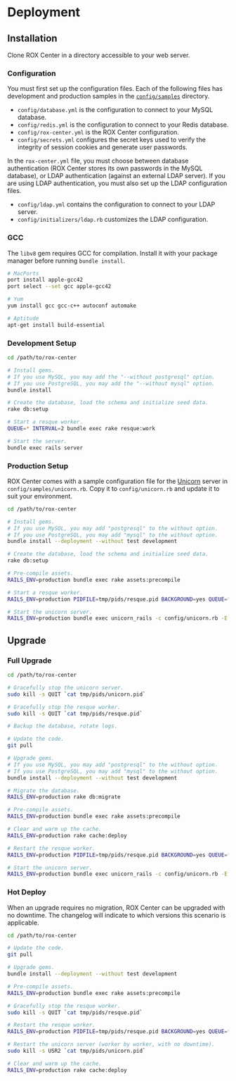 # Deployment

## Installation

Clone ROX Center in a directory accessible to your web server.

### Configuration

You must first set up the configuration files. Each of the following files has development and production samples in the [`config/samples`](config/samples) directory.

* `config/database.yml` is the configuration to connect to your MySQL database.
* `config/redis.yml` is the configuration to connect to your Redis database.
* `config/rox-center.yml` is the ROX Center configuration.
* `config/secrets.yml` configures the secret keys used to verify the integrity of session cookies and generate user passwords.

In the `rox-center.yml` file, you must choose between database authentication (ROX Center stores its own passwords in the MySQL database), or LDAP authentication (against an external LDAP server). If you are using LDAP authentication, you must also set up the LDAP configuration files.

* `config/ldap.yml` contains the configuration to connect to your LDAP server.
* `config/initializers/ldap.rb` customizes the LDAP configuration.

### GCC

The `libv8` gem requires GCC for compilation.
Install it with your package manager before running `bundle install`.

```bash
# MacPorts
port install apple-gcc42
port select --set gcc apple-gcc42

# Yum
yum install gcc gcc-c++ autoconf automake

# Aptitude
apt-get install build-essential
```

### Development Setup

```bash
cd /path/to/rox-center

# Install gems.
# If you use MySQL, you may add the "--without postgresql" option.
# If you use PostgreSQL, you may add the "--without mysql" option.
bundle install

# Create the database, load the schema and initialize seed data.
rake db:setup

# Start a resque worker.
QUEUE=* INTERVAL=2 bundle exec rake resque:work

# Start the server.
bundle exec rails server
```

### Production Setup

ROX Center comes with a sample configuration file for the [Unicorn](http://unicorn.bogomips.org) server in `config/samples/unicorn.rb`. Copy it to `config/unicorn.rb` and update it to suit your environment.

```bash
cd /path/to/rox-center

# Install gems.
# If you use MySQL, you may add "postgresql" to the without option.
# If you use PostgreSQL, you may add "mysql" to the without option.
bundle install --deployment --without test development

# Create the database, load the schema and initialize seed data.
rake db:setup

# Pre-compile assets.
RAILS_ENV=production bundle exec rake assets:precompile

# Start a resque worker.
RAILS_ENV=production PIDFILE=tmp/pids/resque.pid BACKGROUND=yes QUEUE=* INTERVAL=2 bundle exec rake resque:work

# Start the unicorn server.
RAILS_ENV=production bundle exec unicorn_rails -c config/unicorn.rb -E production -D
```

## Upgrade

### Full Upgrade

```bash
cd /path/to/rox-center

# Gracefully stop the unicorn server.
sudo kill -s QUIT `cat tmp/pids/unicorn.pid`

# Gracefully stop the resque worker.
sudo kill -s QUIT `cat tmp/pids/resque.pid`

# Backup the database, rotate logs.

# Update the code.
git pull

# Upgrade gems.
# If you use MySQL, you may add "postgresql" to the without option.
# If you use PostgreSQL, you may add "mysql" to the without option.
bundle install --deployment --without test development

# Migrate the database.
RAILS_ENV=production rake db:migrate

# Pre-compile assets.
RAILS_ENV=production bundle exec rake assets:precompile

# Clear and warm up the cache.
RAILS_ENV=production rake cache:deploy

# Restart the resque worker.
RAILS_ENV=production PIDFILE=tmp/pids/resque.pid BACKGROUND=yes QUEUE=* INTERVAL=2 bundle exec rake resque:work

# Start the unicorn server.
RAILS_ENV=production bundle exec unicorn_rails -c config/unicorn.rb -E production -D
```

### Hot Deploy

When an upgrade requires no migration, ROX Center can be upgraded with no downtime.
The changelog will indicate to which versions this scenario is applicable.

```bash
cd /path/to/rox-center

# Update the code.
git pull

# Upgrade gems.
bundle install --deployment --without test development

# Pre-compile assets.
RAILS_ENV=production bundle exec rake assets:precompile

# Gracefully stop the resque worker.
sudo kill -s QUIT `cat tmp/pids/resque.pid`

# Restart the resque worker.
RAILS_ENV=production PIDFILE=tmp/pids/resque.pid BACKGROUND=yes QUEUE=* INTERVAL=2 bundle exec rake resque:work

# Restart the unicorn server (worker by worker, with no downtime).
sudo kill -s USR2 `cat tmp/pids/unicorn.pid`

# Clear and warm up the cache.
RAILS_ENV=production rake cache:deploy
```
